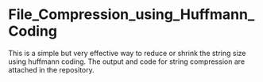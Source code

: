 # File_Compression_using_Huffmann_Coding
This is a simple but very effective way to reduce or shrink the string size using huffmann coding. The output and code for string compression are attached in the repository.
